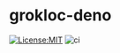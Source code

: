 # grokloc-deno

[![License:MIT](https://img.shields.io/badge/License-MIT-yellow.svg)](https://opensource.org/licenses/MIT)
![ci](https://github.com/grokloc/grokloc-deno/workflows/grokloc-deno/badge.svg)
